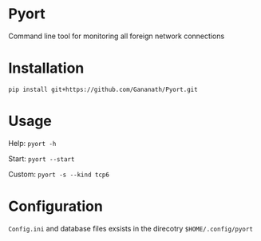 # Pyort
Command line tool for monitoring all foreign network connections

# Installation
`pip install git+https://github.com/Gananath/Pyort.git`

# Usage
Help: `pyort -h`

Start: `pyort --start`

Custom: `pyort -s --kind tcp6`

# Configuration
`Config.ini` and database files exsists in the direcotry `$HOME/.config/pyort`
